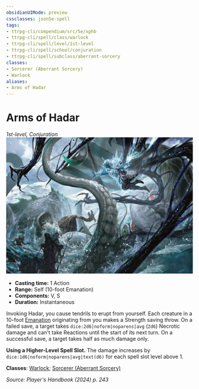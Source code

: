 ```yaml
---
obsidianUIMode: preview
cssclasses: json5e-spell
tags:
- ttrpg-cli/compendium/src/5e/xphb
- ttrpg-cli/spell/class/warlock
- ttrpg-cli/spell/level/1st-level
- ttrpg-cli/spell/school/conjuration
- ttrpg-cli/spell/subclass/aberrant-sorcery
classes:
- Sorcerer (Aberrant Sorcery)
- Warlock
aliases:
- Arms of Hadar
---
```

# Arms of Hadar
*1st-level, Conjuration*  
![](Інструменти%20ДМ/CLI/spells/img/arms-of-hadar.webp#right)

- **Casting time:** 1 Action
- **Range:** Self (10-foot Emanation)
- **Components:** V, S
- **Duration:** Instantaneous

Invoking Hadar, you cause tendrils to erupt from yourself. Each creature in a 10-foot [Emanation](Інструменти%20ДМ/CLI/rules/variant-rules/emanation-area-of-effect-xphb.md) originating from you makes a Strength saving throw. On a failed save, a target takes `dice:2d6|noform|noparens|avg` (`2d6`) Necrotic damage and can't take Reactions until the start of its next turn. On a successful save, a target takes half as much damage only.

**Using a Higher-Level Spell Slot.** The damage increases by `dice:1d6|noform|noparens|avg|text(d6)` for each spell slot level above 1.

**Classes**: [Warlock](Інструменти%20ДМ/CLI/lists/list-spells-classes-warlock.md); [Sorcerer (Aberrant Sorcery)](Інструменти%20ДМ/CLI/lists/list-spells-classes-aberrant-sorcery-xphb.md "subclass=XPHB;class=XPHB")

*Source: Player's Handbook (2024) p. 243*